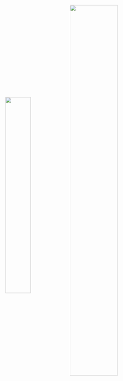 <p>
<img align="center" width=40% src="https://github-readme-stats.anuraghazra1.vercel.app/api/top-langs/?username=esabook&layout=compact&theme=merko&count_private=true&langs_count=20&show_icons=true"/>
<img align="center" width=55% src="https://github-readme-stats.anuraghazra1.vercel.app/api?username=esabook&show_icons=true&include_all_commits=true&theme=tokyonight&count_private=true"/>
</p>

<!--
**esabook/esabook** is a ✨ _special_ ✨ repository because its `README.md` (this file) appears on your GitHub profile.

Here are some ideas to get you started:

- 🔭 I’m currently working on ...
- 🌱 I’m currently learning ...
- 👯 I’m looking to collaborate on ...
- 🤔 I’m looking for help with ...
- 💬 Ask me about ...
- 📫 How to reach me: ...
- 😄 Pronouns: ...
- ⚡ Fun fact: ...
-->
